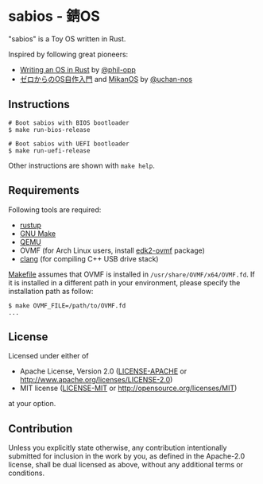 # sabios - 錆OS

"sabios" is a Toy OS written in Rust.

Inspired by following great pioneers:

* [Writing an OS in Rust][blog-os] by [@phil-opp]
* [ゼロからのOS自作入門][zero-os] and [MikanOS] by [@uchan-nos]

[blog-os]: https://os.phil-opp.com/
[@phil-opp]: https://github.com/phil-opp
[zero-os]: https://zero.osdev.jp/
[MikanOS]: https://github.com/uchan-nos/mikanos
[@uchan-nos]: https://github.com/uchan-nos

## Instructions

```console
# Boot sabios with BIOS bootloader
$ make run-bios-release

# Boot sabios with UEFI bootloader
$ make run-uefi-release
```

Other instructions are shown with `make help`.

## Requirements

Following tools are required:

* [rustup]
* [GNU Make]
* [QEMU]
* OVMF (for Arch Linux users, install [edk2-ovmf] package)
* [clang] (for compiling C++ USB drive stack)

[rustup]: https://rustup.rs/
[GNU Make]: https://www.gnu.org/software/make/
[QEMU]: https://www.qemu.org/
[edk2-ovmf]: https://archlinux.org/packages/extra/any/edk2-ovmf/
[clang]: https://clang.llvm.org/

[Makefile] assumes that OVMF is installed in `/usr/share/OVMF/x64/OVMF.fd`.
If it is installed in a different path in your environment, please specify the installation path as follow:

```console
$ make OVMF_FILE=/path/to/OVMF.fd
...
```

[Makefile]: Makefile

## License

Licensed under either of

* Apache License, Version 2.0
  ([LICENSE-APACHE] or <http://www.apache.org/licenses/LICENSE-2.0>)
* MIT license
  ([LICENSE-MIT] or <http://opensource.org/licenses/MIT>)

[LICENSE-APACHE]: LICENSE-APACHE
[LICENSE-MIT]: LICENSE-MIT

at your option.

## Contribution

Unless you explicitly state otherwise, any contribution intentionally submitted for inclusion in the work by you, as defined in the Apache-2.0 license, shall be dual licensed as above, without any additional terms or conditions.

